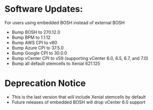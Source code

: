# Software Updates:

For users using embedded BOSH instead of external BOSH
* Bump BOSH to 270.12.0
* Bump BPM to 1.1.12
* Bump AWS CPI to v80
* Bump Azure CPI to 37.5.0
* Bump Google CPI to 30.0.0
* Bump vCenter CPI to v59 (supporting vCenter 6.0, 6.5, 6.7, and 7.0)
* Bump all default stemcells to Xenial 621.125

# Deprecation Notice

* This is the last version that will include Xenial stemcells by default
* Future releases of embedded BOSH will drop vCenter 6.0 support
